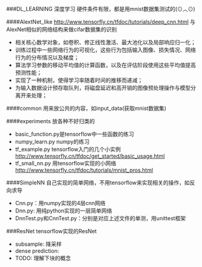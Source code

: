###DL_LEARNING
深度学习
硬件条件有限，都是用mnist数据集测试的(⊙︿⊙)

####AlextNet_like
http://www.tensorfly.cn/tfdoc/tutorials/deep_cnn.html
与AlexNet相似的网络结构来做cifar数据集的识别
- 相关核心数学对象，如卷积、修正线性激活、最大池化以及局部响应归一化；
- 训练过程中一些网络行为的可视化，这些行为包括输入图像、损失情况、网络行为的分布情况以及梯度；
- 算法学习参数的移动平均值的计算函数，以及在评估阶段使用这些平均值提高预测性能；
- 实现了一种机制，使得学习率随着时间的推移而递减；
- 为输入数据设计预存取队列，将磁盘延迟和高开销的图像预处理操作与模型分离开来处理；

####common
用来放公共的内容，如input_data(获取mnist数据集)

####experiments
放各种不好归类的
- basic_function.py是tensorflow中一些函数的练习
- numpy_learn.py numpy的练习
- tf_example.py tensorflow入门的几个小实例 http://www.tensorfly.cn/tfdoc/get_started/basic_usage.html
- tf_small_nn.py 用tensorflow实现的小网络 http://www.tensorfly.cn/tfdoc/tutorials/mnist_pros.html

####SimpleNN
自己实现的简单网络，不用tensorflow来实现相关的操作，如反向求导
- Cnn.py：用numpy实现的4层cnn网络
- Dnn.py: 用纯python实现的一层简单网络
- DnnTest.py和CnnTest.py：分别是对应上述文件的单测，用unittest框架


###ResNet
tensorflow实现的ResNet
- subsample: 降采样
- dense prediction:
- TODO: 理解下块的概念
